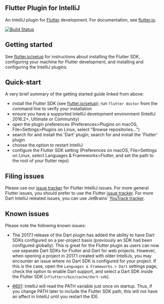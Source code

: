 ## Flutter Plugin for IntelliJ

An IntelliJ plugin for [Flutter](https://flutter.io/) development. For documentation, see [flutter.io](https://flutter.io/intellij-ide/).

[![Build Status](https://travis-ci.org/flutter/flutter-intellij.svg)](https://travis-ci.org/flutter/flutter-intellij)

## Getting started

See [flutter.io/setup](https://flutter.io/setup/) for instructions about installing the Flutter SDK, configuring your machine for Flutter development, and installing and configuring the IntelliJ plugins.

## Quick-start

A very brief summary of the getting started guide linked from above:

- install the Flutter SDK (see [flutter.io/setup](https://flutter.io/setup/)); run `flutter doctor` from the command line to verify your installation
- ensure you have a supported IntelliJ development environment (IntelliJ 2016.2+, Ultimate or Community)
- open the plugin preferences (Preferences>Plugins on macOS, File>Settings>Plugins on Linux, select "Browse repositories…")
- search for and install the 'Dart' plugin; search for and install the 'Flutter' plugin
- choose the option to restart IntelliJ
- configure the Flutter SDK setting (Preferences on macOS, File>Settings on Linux, select Languages & Frameworks>Flutter, and set the path to the root of your flutter repo)

## Filing issues

Please use our [issue tracker](https://github.com/flutter/flutter-intellij/issues)
for Flutter IntelliJ issues. For more general Flutter issues, you should prefer to use
the Flutter [issue tracker](https://github.com/flutter/flutter/issues). For more
Dart IntelliJ releated issues, you can use JetBrains'
[YouTrack tracker](https://youtrack.jetbrains.com/issues?q=%23Dart%20%23Unresolved%20).

## Known issues

Please note the following known issues:

* The 2017.1 release of the Dart plugin has added the ability to have Dart SDKs configured on a
  per-project basis (previously an SDK had been configured globally). This is great for the Flutter
  plugin as users can now use separate Dart SDKs for Flutter and Dart for web projects. However,
  when opening a project in 2017.1 created with older IntelliJs, you may encounter an issue where
  no Dart SDK is configured for your project. If this is the case, open the
  `Languages & Frameworks > Dart` settings page, check the option to enable Dart support, and select
  a Dart SDK inside the Flutter SDK (`<flutter>/bin/cache/dart-sdk`).

* [#601](https://github.com/flutter/flutter-intellij/issues/601): IntelliJ will read the PATH
  variable just once on startup. Thus, if you change PATH later to include the Flutter SDK path,
  this will not have an affect in IntelliJ until you restart the IDE.
